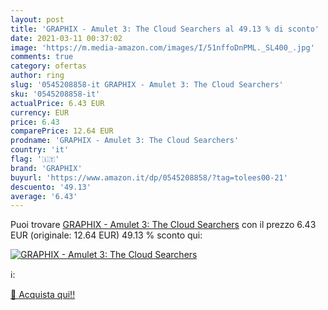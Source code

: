 ```yaml
---
layout: post
title: 'GRAPHIX - Amulet 3: The Cloud Searchers al 49.13 % di sconto'
date: 2021-03-11 00:37:02
image: 'https://m.media-amazon.com/images/I/51nffoDnPML._SL400_.jpg'
comments: true
category: ofertas
author: ring
slug: '0545208858-it GRAPHIX - Amulet 3: The Cloud Searchers'
sku: '0545208858-it'
actualPrice: 6.43 EUR
currency: EUR
price: 6.43
comparePrice: 12.64 EUR
prodname: 'GRAPHIX - Amulet 3: The Cloud Searchers'
country: 'it'
flag: '🇮🇹'
brand: 'GRAPHIX'
buyurl: 'https://www.amazon.it/dp/0545208858/?tag=tolees00-21'
descuento: '49.13'
average: '6.43'
---
```


Puoi trovare [GRAPHIX - Amulet 3: The Cloud Searchers](https://www.amazon.it/dp/0545208858/?tag=tolees00-21) con il prezzo 6.43 EUR (originale: 12.64 EUR) 49.13 % sconto qui:

[![GRAPHIX - Amulet 3: The Cloud Searchers](https://m.media-amazon.com/images/I/51nffoDnPML._SL400_.jpg)](https://www.amazon.it/dp/0545208858/?tag=tolees00-21)

ℹ️:


[🛒 Acquista qui!!](https://www.amazon.it/dp/0545208858/?tag=tolees00-21)
